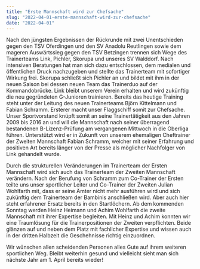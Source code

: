 ```yaml
---
title: "Erste Mannschaft wird zur Chefsache"
slug: "2022-04-01-erste-mannschaft-wird-zur-chefsache"
date: "2022-04-01"
---
```

Nach den jüngsten Ergebnissen der Rückrunde mit zwei Unentschieden gegen den TSV Oferdingen und den SV Anadolu Reutlingen sowie dem mageren Auswärtssieg gegen den TSV Betzingen trennen sich Wege des Trainerteams Link, Pichler, Skorupa und unseres SV Walddorf. Nach intensiven Beratungen hat man sich dazu entschlossen, dem medialen und öffentlichen Druck nachzugeben und stellte das Trainerteam mit sofortiger Wirkung frei. Skorupa schließt sich Pichler an und bildet mit ihm in der neuen Saison bei dessen neuen Team das Trainerduo auf der Kommandobrücke. Link bleibt unserem Verein erhalten und wird zukünftig die neu gegründeten G-Junioren trainieren. Bereits das heutige Training steht unter der Leitung des neuen Trainerteams Björn Kittelmann und Fabian Schramm. Ersterer macht unser Flaggschiff somit zur Chefsache. Unser Sportvorstand knüpft somit an seine Trainertätigkeit aus den Jahren 2009 bis 2016 an und will die Mannschaft nach seiner überragend bestandenen B-Lizenz-Prüfung am vergangenen Mittwoch in die Oberliga führen. Unterstützt wird er in Zukunft von unserem ehemaligen Cheftrainer der Zweiten Mannschaft Fabian Schramm, welcher mit seiner Erfahrung und positiven Art bereits länger von der Presse als möglicher Nachfolger von Link gehandelt wurde.


Durch die strukturellen Veränderungen im Trainerteam der Ersten Mannschaft wird sich auch das Trainerteam der Zweiten Mannschaft verändern. Nach der Berufung von Schramm zum Co-Trainer der Ersten teilte uns unser sportlicher Leiter und Co-Trainer der Zweiten Julian Wohlfarth mit, dass er seine Ämter nicht mehr ausführen wird und sich zukünftig dem Trainerteam der Bambinis anschließen wird. Aber auch hier steht erfahrener Ersatz bereits in den Startlöchern. Ab dem kommenden Sonntag werden Heinz Heimann und Achim Wohlfarth die zweite Mannschaft mit ihrer Expertise begleiten. Mit Heinz und Achim konnten wir eine Traumlösung für die Trainerpositionen der Zweiten verpflichten. Beide glänzen auf und neben dem Platz mit fachlicher Expertise und wissen auch in der dritten Halbzeit die Geschehnisse richtig einzuordnen.


Wir wünschen allen scheidenden Personen alles Gute auf ihrem weiteren sportlichen Weg. Bleibt weiterhin gesund und vielleicht sieht man sich nächste Jahr am 1. April bereits wieder!
